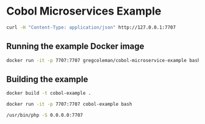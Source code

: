 
# Cobol Microservices Example

```bash
curl -H "Content-Type: application/json" http://127.0.0.1:7707
````

## Running the example Docker image

````bash
docker run -it -p 7707:7707 gregcoleman/cobol-microservice-example bash
````

## Building the example

````bash
docker build -t cobol-example .
````

````bash
docker run -it -p 7707:7707 cobol-example bash
````

````bash
/usr/bin/php -S 0.0.0.0:7707
````
